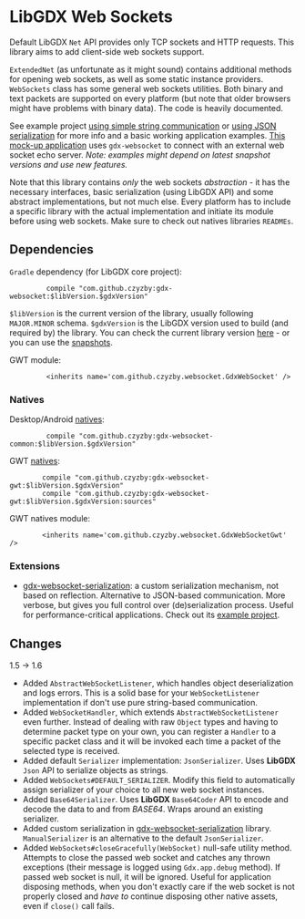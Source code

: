 # LibGDX Web Sockets

Default LibGDX `Net` API provides only TCP sockets and HTTP requests. This library aims to add client-side web sockets support.

`ExtendedNet` (as unfortunate as it might sound) contains additional methods for opening web sockets, as well as some static instance providers. `WebSockets` class has some general web sockets utilities. Both binary and text packets are supported on every platform (but note that older browsers might have problems with binary data). The code is heavily documented.

See example project [using simple string communication](https://github.com/czyzby/gdx-lml/tree/master/examples/gdx-websocket-tests) or [using JSON serialization](https://github.com/czyzby/gdx-lml/tree/master/examples/gdx-websocket-json) for more info and a basic working application examples. [This mock-up application](https://github.com/czyzby/gdx-lml/tree/master/examples/gdx-lml-vis-websocket) uses `gdx-websocket` to connect with an external web socket echo server. *Note: examples might depend on latest snapshot versions and use new features.*

Note that this library contains *only* the web sockets *abstraction* - it has the necessary interfaces, basic serialization (using LibGDX API) and some abstract implementations, but not much else. Every platform has to include a specific library with the actual implementation and initiate its module before using web sockets. Make sure to check out natives libraries `READMEs`.

## Dependencies
`Gradle` dependency (for LibGDX core project):
```
         compile "com.github.czyzby:gdx-websocket:$libVersion.$gdxVersion"
```
`$libVersion` is the current version of the library, usually following `MAJOR.MINOR` schema. `$gdxVersion` is the LibGDX version used to build (and required by) the library. You can check the current library version [here](http://search.maven.org/#search|ga|1|g%3A%22com.github.czyzby%22) - or you can use the [snapshots](https://oss.sonatype.org/content/repositories/snapshots/com/github/czyzby/).

GWT module:
```
         <inherits name='com.github.czyzby.websocket.GdxWebSocket' />
```

### Natives

Desktop/Android [natives](https://github.com/czyzby/gdx-lml/tree/master/websocket/natives/common):
```
         compile "com.github.czyzby:gdx-websocket-common:$libVersion.$gdxVersion"
```

GWT [natives](https://github.com/czyzby/gdx-lml/tree/master/websocket/natives/gwt):
```
        compile "com.github.czyzby:gdx-websocket-gwt:$libVersion.$gdxVersion"
        compile "com.github.czyzby:gdx-websocket-gwt:$libVersion.$gdxVersion:sources"
```

GWT natives module:
```
        <inherits name='com.github.czyzby.websocket.GdxWebSocketGwt' />
```

### Extensions

- [gdx-websocket-serialization](https://github.com/czyzby/gdx-lml/tree/master/websocket/natives/serialization): a custom serialization mechanism, not based on reflection. Alternative to JSON-based communication. More verbose, but gives you full control over (de)serialization process. Useful for performance-critical applications. Check out its [example project](https://github.com/czyzby/gdx-lml/tree/master/examples/gdx-websocket-serialization-tests).

## Changes

1.5 -> 1.6

- Added `AbstractWebSocketListener`, which handles object deserialization and logs errors. This is a solid base for your `WebSocketListener` implementation if don't use pure string-based communication. 
- Added `WebSocketHandler`, which extends `AbstractWebSocketListener` even further. Instead of dealing with raw `Object` types and having to determine packet type on your own, you can register a `Handler` to a specific packet class and it will be invoked each time a packet of the selected type is received.
- Added default `Serializer` implementation: `JsonSerializer`. Uses **LibGDX** `Json` API to serialize objects as strings.
- Added `WebSockets#DEFAULT_SERIALIZER`. Modify this field to automatically assign serializer of your choice to all new web socket instances.
- Added `Base64Serializer`. Uses **LibGDX** `Base64Coder` API to encode and decode the data to and from *BASE64*. Wraps around an existing serializer.
- Added custom serialization in [gdx-websocket-serialization](https://github.com/czyzby/gdx-lml/tree/master/websocket/natives/serialization) library. `ManualSerializer` is an alternative to the default `JsonSerializer`.
- Added `WebSockets#closeGracefully(WebSocket)` null-safe utility method. Attempts to close the passed web socket and catches any thrown exceptions (their message is logged using `Gdx.app.debug` method). If passed web socket is null, it will be ignored. Useful for application disposing methods, when you don't exactly care if the web socket is not properly closed and *have to* continue disposing other native assets, even if `close()` call fails.